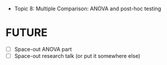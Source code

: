 - Topic 8: Multiple Comparison: ANOVA and post-hoc testing

# FUTURE
- [ ] Space-out ANOVA part
- [ ] Space-out research talk (or put it somewhere else)
